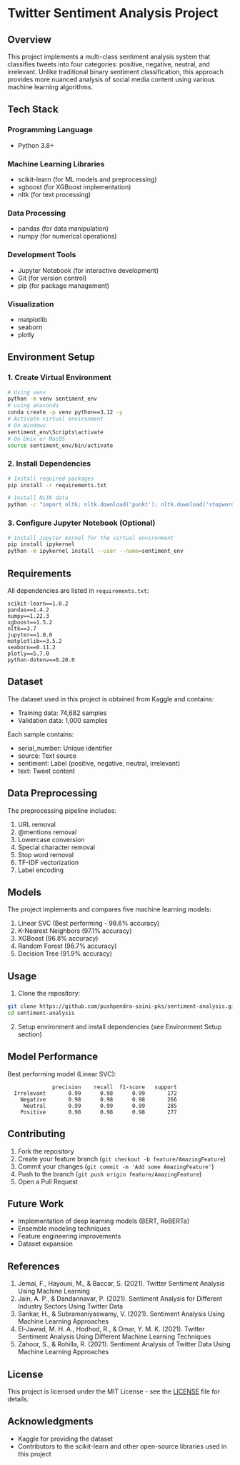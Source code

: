 # Twitter Sentiment Analysis Project

## Overview
This project implements a multi-class sentiment analysis system that classifies tweets into four categories: positive, negative, neutral, and irrelevant. Unlike traditional binary sentiment classification, this approach provides more nuanced analysis of social media content using various machine learning algorithms.

## Tech Stack
### Programming Language
- Python 3.8+

### Machine Learning Libraries
- scikit-learn (for ML models and preprocessing)
- xgboost (for XGBoost implementation)
- nltk (for text processing)

### Data Processing
- pandas (for data manipulation)
- numpy (for numerical operations)

### Development Tools
- Jupyter Notebook (for interactive development)
- Git (for version control)
- pip (for package management)

### Visualization
- matplotlib
- seaborn
- plotly

## Environment Setup

### 1. Create Virtual Environment
```bash
# Using venv
python -m venv sentiment_env
# using anaconda 
conda create -p venv python==3.12 -y
# Activate virtual environment
# On Windows
sentiment_env\Scripts\activate
# On Unix or MacOS
source sentiment_env/bin/activate
```

### 2. Install Dependencies
```bash
# Install required packages
pip install -r requirements.txt

# Install NLTK data
python -c "import nltk; nltk.download('punkt'); nltk.download('stopwords'); nltk.download('wordnet')"
```

### 3. Configure Jupyter Notebook (Optional)
```bash
# Install Jupyter kernel for the virtual environment
pip install ipykernel
python -m ipykernel install --user --name=sentiment_env
```


## Requirements
All dependencies are listed in `requirements.txt`:
```
scikit-learn==1.0.2
pandas==1.4.2
numpy==1.22.3
xgboost==1.5.2
nltk==3.7
jupyter==1.0.0
matplotlib==3.5.2
seaborn==0.11.2
plotly==5.7.0
python-dotenv==0.20.0
```

## Dataset
The dataset used in this project is obtained from Kaggle and contains:
- Training data: 74,682 samples
- Validation data: 1,000 samples

Each sample contains:
- serial_number: Unique identifier
- source: Text source
- sentiment: Label (positive, negative, neutral, irrelevant)
- text: Tweet content

## Data Preprocessing
The preprocessing pipeline includes:
1. URL removal
2. @mentions removal
3. Lowercase conversion
4. Special character removal
5. Stop word removal
6. TF-IDF vectorization
7. Label encoding

## Models
The project implements and compares five machine learning models:
1. Linear SVC (Best performing - 98.6% accuracy)
2. K-Nearest Neighbors (97.1% accuracy)
3. XGBoost (96.8% accuracy)
4. Random Forest (96.7% accuracy)
5. Decision Tree (91.9% accuracy)

## Usage
1. Clone the repository:
```bash
git clone https://github.com/pushpendra-saini-pks/sentiment-analysis.git
cd sentiment-analysis
```

2. Setup environment and install dependencies (see Environment Setup section)



## Model Performance
Best performing model (Linear SVC):
```
              precision    recall  f1-score   support
  Irrelevant       0.99      0.98      0.99       172
    Negative       0.98      0.98      0.98       266
     Neutral       0.99      0.99      0.99       285
    Positive       0.98      0.98      0.98       277
```

## Contributing
1. Fork the repository
2. Create your feature branch (`git checkout -b feature/AmazingFeature`)
3. Commit your changes (`git commit -m 'Add some AmazingFeature'`)
4. Push to the branch (`git push origin feature/AmazingFeature`)
5. Open a Pull Request

## Future Work
- Implementation of deep learning models (BERT, RoBERTa)
- Ensemble modeling techniques
- Feature engineering improvements
- Dataset expansion

## References
1. Jemai, F., Hayouni, M., & Baccar, S. (2021). Twitter Sentiment Analysis Using Machine Learning
2. Jain, A. P., & Dandannavar, P. (2021). Sentiment Analysis for Different Industry Sectors Using Twitter Data
3. Sankar, H., & Subramaniyaswamy, V. (2021). Sentiment Analysis Using Machine Learning Approaches
4. El-Jawad, M. H. A., Hodhod, R., & Omar, Y. M. K. (2021). Twitter Sentiment Analysis Using Different Machine Learning Techniques
5. Zahoor, S., & Rohilla, R. (2021). Sentiment Analysis of Twitter Data Using Machine Learning Approaches

## License
This project is licensed under the MIT License - see the [LICENSE](LICENSE) file for details.

## Acknowledgments
- Kaggle for providing the dataset
- Contributors to the scikit-learn and other open-source libraries used in this project

